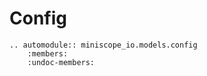 # Config

```{eval-rst}
.. automodule:: miniscope_io.models.config
    :members:
    :undoc-members:
```
